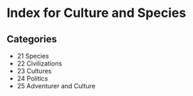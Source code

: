 # Index for Culture and Species

## Categories

- 21 Species
- 22 Civilizations
- 23 Cultures
- 24 Politics
- 25 Adventurer and Culture
